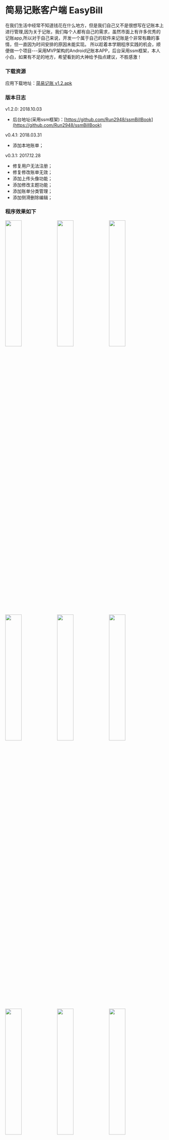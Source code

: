 # 简易记账客户端 EasyBill

在我们生活中经常不知道钱花在什么地方，但是我们自己又不是很想写在记账本上进行管理,因为关于记账，我们每个人都有自己的需求，虽然市面上有许多优秀的记账app,所以对于自己来说，开发一个属于自己的软件来记账是个非常有趣的事情，但一直因为时间安排的原因未能实现。 
所以趁着本学期程序实践的机会，顺便做一个项目---采用MVP架构的Android记账本APP，后台采用ssm框架，本人小白，如果有不足的地方，希望看到的大神给予指点建议，不胜感激！

### 下载资源
应用下载地址：[简易记账 v1.2.apk](https://github.com/Run2948/EasyBill/blob/master/screenshots/简易记账v1.2.apk)

### 版本日志

v1.2.0: 2018.10.03
- 后台地址(采用ssm框架)：[https://github.com/Run2948/ssmBillBook](https://github.com/Run2948/ssmBillBook)

v0.4.1: 2018.03.31
- 添加本地账单；

v0.3.1: 2017.12.28
- 修复用户无法注册；
- 修复修改账单无效；
- 添加上传头像功能；
- 添加修改主题功能；
- 添加账单分类管理；
- 添加侧滑删除编辑；

### 程序效果如下
<p>
<img width="32%" src="https://github.com/Run2948/EasyBill/blob/master/screenshots/Screenshot_1541742087.png" />
<img width="32%" src="https://github.com/Run2948/EasyBill/blob/master/screenshots/Screenshot_1541742161.png" />
<img width="32%" src="https://github.com/Run2948/EasyBill/blob/master/screenshots/Screenshot_1541742167.png" />
<img width="32%" src="https://github.com/Run2948/EasyBill/blob/master/screenshots/Screenshot_1541742184.png" />
<img width="32%" src="https://github.com/Run2948/EasyBill/blob/master/screenshots/Screenshot_1541744966.png" />
<img width="32%" src="https://github.com/Run2948/EasyBill/blob/master/screenshots/Screenshot_1541745005.png" />
<img width="32%" src="https://github.com/Run2948/EasyBill/blob/master/screenshots/Screenshot_1541745031.png" />
<img width="32%" src="https://github.com/Run2948/EasyBill/blob/master/screenshots/Screenshot_1541745071.png" />
<img width="32%" src="https://github.com/Run2948/EasyBill/blob/master/screenshots/Screenshot_1541745045.png" />
</p>

##### 注：本程序素材来源网络，如有影响你的权益，请及时联系本人

### TODO
- [x] 帐薄总支出、收入显示。
- [x] 账目数据增加编辑功能。
- [x] 账目数据增加归类功能。
- [x] 账目数据增加同步功能。
- [x] 自定义分类、支付方式。
- [x] 统计功能。
- [x] 换肤功能。
- [ ] 检测更新。
- [ ] 应用瘦身。
- [ ] 密码锁功能。

### Thanks to
 1. butterknife: https://github.com/JakeWharton/butterknife
 2. glide: https://github.com/bumptech/glide
 3. okhttp: https://github.com/square/okhttp
 4. MPAndroidChart: https://github.com/PhilJay/MPAndroidChart
 5. Android-PickerView: https://github.com/Bigkoo/Android-PickerView
 6. AwesomeSplash: https://github.com/ViksaaSkool/AwesomeSplash

### 更新.gitignore
 1. git rm -r --cached .                //清空缓存
 2. git add .                           //重新提交
 3. git commit -m "update .gitignore"   //暂存本地
 4. git push                            //推送远端

### [ERROR: x86 emulation currently requires hardware acceleration!的解决方法](https://blog.csdn.net/chjqxxxx/article/details/52541714)
##### 前提： CPU 支持 VT （Virtualization Technology）， 而且仅限于 Intel CPU
* 首先要打开SDK Manager 下载intel haxm，下载位置：android-sdk\extras\intel\Hardware_Accelerated_Execution_Manager\IntelHaxm.exe
* 下载完毕后运行IntelHaxm.exe(intelhaxm-android.exe)安装，完毕后命令行执行 sc query intelhaxm ，如果 STATE RUNNING 表示安装成功 。(如果BIOS里面没有开启Virtualization Technology，安装的时候会有相关错误提示，进BIOS开启就好)
* 打开 SDK Manager 下载 intel x86镜像创建AVD，CPU选择 intel atom x86

### [如何解决android studio不能在线安装插件的问题](https://blog.csdn.net/yyongchao/article/details/81016597)
* 勾掉use secure connction，问题即可完美解决。

### [修改Android Studio 的默认配置后，插件无法安装和使用问题](https://blog.csdn.net/wohyd/article/details/80090503)
* 当修改完idea.system.path后，默认的插件路径也在这个路径下的plugins目录下了。
* 所以我们要重新指定一下插件的目录：`idea.plugins.path=${idea.system.path}/plugins`。

### [Android Studio安装插件 重启后保存不上的问题](https://blog.csdn.net/qq_27818541/article/details/51558955)
* 在idea.properties文件中最后一行添加如下一句话：`idea.plugins.path=${idea.system.path}/plugins`